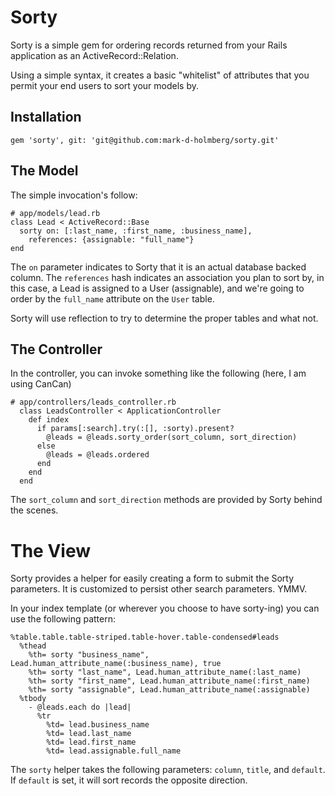 # Sorty

Sorty is a simple gem for ordering records returned from your Rails application as an ActiveRecord::Relation.

Using a simple syntax, it creates a basic "whitelist" of attributes that you permit your end users to sort your models by.

## Installation

```
gem 'sorty', git: 'git@github.com:mark-d-holmberg/sorty.git'
```

## The Model

The simple invocation's follow:

```
# app/models/lead.rb
class Lead < ActiveRecord::Base
  sorty on: [:last_name, :first_name, :business_name],
    references: {assignable: "full_name"}
end
```

The `on` parameter indicates to Sorty that it is an actual database backed column. The `references` hash indicates an association
you plan to sort by, in this case, a Lead is assigned to a User (assignable), and we're going to order by the `full_name` attribute
on the `User` table.

Sorty will use reflection to try to determine the proper tables and what not.

## The Controller

In the controller, you can invoke something like the following (here, I am using CanCan)

```
# app/controllers/leads_controller.rb
  class LeadsController < ApplicationController
    def index
      if params[:search].try(:[], :sorty).present?
        @leads = @leads.sorty_order(sort_column, sort_direction)
      else
        @leads = @leads.ordered
      end
    end
  end
```

The `sort_column` and `sort_direction` methods are provided by Sorty behind the scenes.

# The View

Sorty provides a helper for easily creating a form to submit the Sorty parameters. It is customized to persist other search parameters. YMMV.

In your index template (or wherever you choose to have sorty-ing) you can use the following pattern:

```
%table.table.table-striped.table-hover.table-condensed#leads
  %thead
    %th= sorty "business_name", Lead.human_attribute_name(:business_name), true
    %th= sorty "last_name", Lead.human_attribute_name(:last_name)
    %th= sorty "first_name", Lead.human_attribute_name(:first_name)
    %th= sorty "assignable", Lead.human_attribute_name(:assignable)
  %tbody
    - @leads.each do |lead|
      %tr
        %td= lead.business_name
        %td= lead.last_name
        %td= lead.first_name
        %td= lead.assignable.full_name
```

The `sorty` helper takes the following parameters: `column`, `title`, and `default`. If `default` is set, it will sort records the opposite direction.
